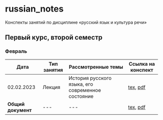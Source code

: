 # russian_notes

Конспекты занятий по дисциплине «русский язык и культура речи»

## Первый курс, второй семестр

### Февраль

| Дата | Тип занятия | Рассмотренные темы | Ссылка на конспект |
|------|-------------|--------------------|--------------------|
| 02.02.2023 | Лекция | История русского языка, его современное состояние | [tex](semester_01/february/sources/02-02-2023.tex), [pdf](semester_01/february/renders/02-02-2023.pdf)       |
| **Общий документ** | --- | --- | [tex](semester_01/february/sources/february.tex), [pdf](semester_01/february/renders/february.pdf) |
